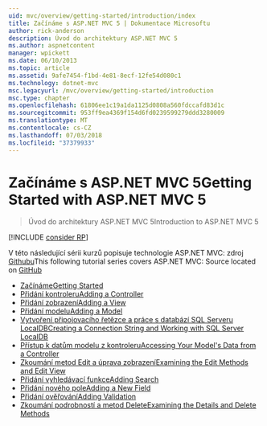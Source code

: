 ```yaml
---
uid: mvc/overview/getting-started/introduction/index
title: Začínáme s ASP.NET MVC 5 | Dokumentace Microsoftu
author: rick-anderson
description: Úvod do architektury ASP.NET MVC 5
ms.author: aspnetcontent
manager: wpickett
ms.date: 06/10/2013
ms.topic: article
ms.assetid: 9afe7454-f1bd-4e81-8ecf-12fe54d080c1
ms.technology: dotnet-mvc
msc.legacyurl: /mvc/overview/getting-started/introduction
msc.type: chapter
ms.openlocfilehash: 61806ee1c19a1da1125d0808a560fdccafd83d1c
ms.sourcegitcommit: 953ff9ea4369f154d6fd0239599279ddd3280009
ms.translationtype: MT
ms.contentlocale: cs-CZ
ms.lasthandoff: 07/03/2018
ms.locfileid: "37379933"
---
```

<a name="getting-started-with-aspnet-mvc-5"></a><span data-ttu-id="2965e-103">Začínáme s ASP.NET MVC 5</span><span class="sxs-lookup"><span data-stu-id="2965e-103">Getting Started with ASP.NET MVC 5</span></span>
====================
> <span data-ttu-id="2965e-104">Úvod do architektury ASP.NET MVC 5</span><span class="sxs-lookup"><span data-stu-id="2965e-104">Introduction to ASP.NET MVC 5</span></span>

[!INCLUDE [consider RP](../../../../includes/razor.md)]

<span data-ttu-id="2965e-105">V této následující sérii kurzů popisuje technologie ASP.NET MVC: zdroj [Githubu](https://github.com/aspnet/Docs/tree/master/aspnet/mvc/overview/getting-started/introduction/sample/MvcMovie/MvcMovie)</span><span class="sxs-lookup"><span data-stu-id="2965e-105">This following tutorial series covers ASP.NET MVC: Source located on [GitHub](https://github.com/aspnet/Docs/tree/master/aspnet/mvc/overview/getting-started/introduction/sample/MvcMovie/MvcMovie)</span></span>

- [<span data-ttu-id="2965e-106">Začínáme</span><span class="sxs-lookup"><span data-stu-id="2965e-106">Getting Started</span></span>](getting-started.md)
- [<span data-ttu-id="2965e-107">Přidání kontroleru</span><span class="sxs-lookup"><span data-stu-id="2965e-107">Adding a Controller</span></span>](adding-a-controller.md)
- [<span data-ttu-id="2965e-108">Přidání zobrazení</span><span class="sxs-lookup"><span data-stu-id="2965e-108">Adding a View</span></span>](adding-a-view.md)
- [<span data-ttu-id="2965e-109">Přidání modelu</span><span class="sxs-lookup"><span data-stu-id="2965e-109">Adding a Model</span></span>](adding-a-model.md)
- [<span data-ttu-id="2965e-110">Vytvoření připojovacího řetězce a práce s databází SQL Serveru LocalDB</span><span class="sxs-lookup"><span data-stu-id="2965e-110">Creating a Connection String and Working with SQL Server LocalDB</span></span>](creating-a-connection-string.md)
- [<span data-ttu-id="2965e-111">Přístup k datům modelu z kontroleru</span><span class="sxs-lookup"><span data-stu-id="2965e-111">Accessing Your Model's Data from a Controller</span></span>](accessing-your-models-data-from-a-controller.md)
- [<span data-ttu-id="2965e-112">Zkoumání metod Edit a úprava zobrazení</span><span class="sxs-lookup"><span data-stu-id="2965e-112">Examining the Edit Methods and Edit View</span></span>](examining-the-edit-methods-and-edit-view.md)
- [<span data-ttu-id="2965e-113">Přidání vyhledávací funkce</span><span class="sxs-lookup"><span data-stu-id="2965e-113">Adding Search</span></span>](adding-search.md)
- [<span data-ttu-id="2965e-114">Přidání nového pole</span><span class="sxs-lookup"><span data-stu-id="2965e-114">Adding a New Field</span></span>](adding-a-new-field.md)
- [<span data-ttu-id="2965e-115">Přidání ověřování</span><span class="sxs-lookup"><span data-stu-id="2965e-115">Adding Validation</span></span>](adding-validation.md)
- [<span data-ttu-id="2965e-116">Zkoumání podrobností a metod Delete</span><span class="sxs-lookup"><span data-stu-id="2965e-116">Examining the Details and Delete Methods</span></span>](examining-the-details-and-delete-methods.md)
